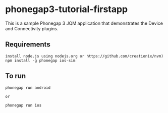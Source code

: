 phonegap3-tutorial-firstapp
=============

This is a sample Phonegap 3 JQM application that demonstrates the Device and Connectivity plugins.


Requirements
------------

    install node.js using nodejs.org or https://github.com/creationix/nvm)
    npm install -g phonegap ios-sim

To run
--------

    phonegap run android

    or

    phonegap run ios












